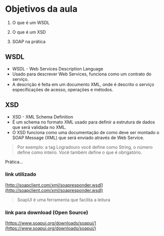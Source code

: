 # Objetivos da aula

 1. O que é um WSDL

 2. O que é um XSD

 3. SOAP na prática

## WSDL

 - WSDL - Web Services Description Language
 - Usado para descrever Web Services, funciona como um contrato do serviço.
 - A descrição é feita em um documento XML, onde é descrito o serviço especificações de acesso, operações e métodos.

## XSD

 - XSD - XML Schema Definition
 - É um schema no formato XML usado para definir a estrutura de dados que será validada no XML.
 - O XSD funciona como uma documentação de como deve ser montado o SOAP Message (XML) que será enviado através de Web Service.

 >Por exemplo: a tag Logradouro você define como String, o número define como inteiro.
 >Você também define o que é obrigatório.

 Prática...

 ### link utilizado
 [http://soapclient.com/xml/soapresponder.wsdl](http://soapclient.com/xml/soapresponder.wsdl)

 >SoapUI é uma ferramenta que facilita a leitura

 ### link para download (Open Source)
 [https://www.soapui.org/downloads/soapui/](https://www.soapui.org/downloads/soapui/)
